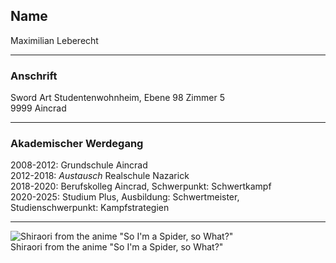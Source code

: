 ## **Name**
Maximilian Leberecht

-----------------------------------

### **Anschrift**
Sword Art Studentenwohnheim, Ebene 98 Zimmer 5
<br>9999 Aincrad

-----------------------------------

### **Akademischer Werdegang**
2008-2012: Grundschule Aincrad
<br>2012-2018: *Austausch* Realschule Nazarick
<br>2018-2020: Berufskolleg Aincrad, Schwerpunkt: Schwertkampf
<br>2020-2025: Studium Plus, Ausbildung: Schwertmeister, Studienschwerpunkt: Kampfstrategien

-----------------------------------

![Shiraori from the anime "So I'm a Spider, so What?"](Picture1.png "Shiraori")
<br>Shiraori from the anime "So I'm a Spider, so What?"